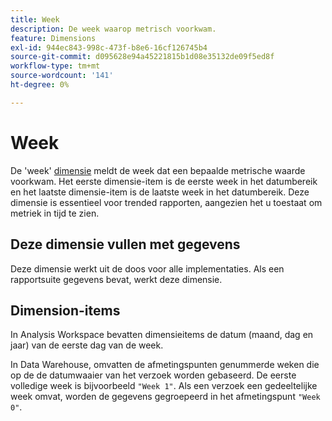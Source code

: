 ```yaml
---
title: Week
description: De week waarop metrisch voorkwam.
feature: Dimensions
exl-id: 944ec843-998c-473f-b8e6-16cf126745b4
source-git-commit: d095628e94a45221815b1d08e35132de09f5ed8f
workflow-type: tm+mt
source-wordcount: '141'
ht-degree: 0%

---
```


# Week

De &#39;week&#39; [dimensie](overview.md) meldt de week dat een bepaalde metrische waarde voorkwam. Het eerste dimensie-item is de eerste week in het datumbereik en het laatste dimensie-item is de laatste week in het datumbereik. Deze dimensie is essentieel voor trended rapporten, aangezien het u toestaat om metriek in tijd te zien.

## Deze dimensie vullen met gegevens

Deze dimensie werkt uit de doos voor alle implementaties. Als een rapportsuite gegevens bevat, werkt deze dimensie.

## Dimension-items

In Analysis Workspace bevatten dimensieitems de datum (maand, dag en jaar) van de eerste dag van de week.

In Data Warehouse, omvatten de afmetingspunten genummerde weken die op de de datumwaaier van het verzoek worden gebaseerd. De eerste volledige week is bijvoorbeeld `"Week 1"`. Als een verzoek een gedeeltelijke week omvat, worden de gegevens gegroepeerd in het afmetingspunt `"Week 0"`.
